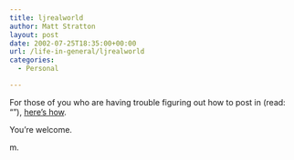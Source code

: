 ```yaml
---
title: ljrealworld
author: Matt Stratton
layout: post
date: 2002-07-25T18:35:00+00:00
url: /life-in-general/ljrealworld
categories:
  - Personal

---
```

For those of you who are having trouble figuring out how to post in (read: &#8220;&#8221;), [here&#8217;s how][1].

You&#8217;re welcome.

m.

 [1]: https://www.livejournal.com/support/faqbrowse.bml?faqid=76